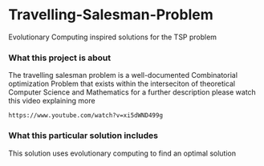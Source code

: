 # Travelling-Salesman-Problem
Evolutionary Computing inspired solutions for the TSP problem

### What this project is about

The travelling salesman problem is a well-documented Combinatorial optimization Problem that exists within the interseciton of theoretical Computer Science and Mathematics for a 
further description please watch this video explaining more

```
https://www.youtube.com/watch?v=xi5dWND499g
```

### What this particular solution includes
This solution uses evolutionary computing to find an optimal solution
